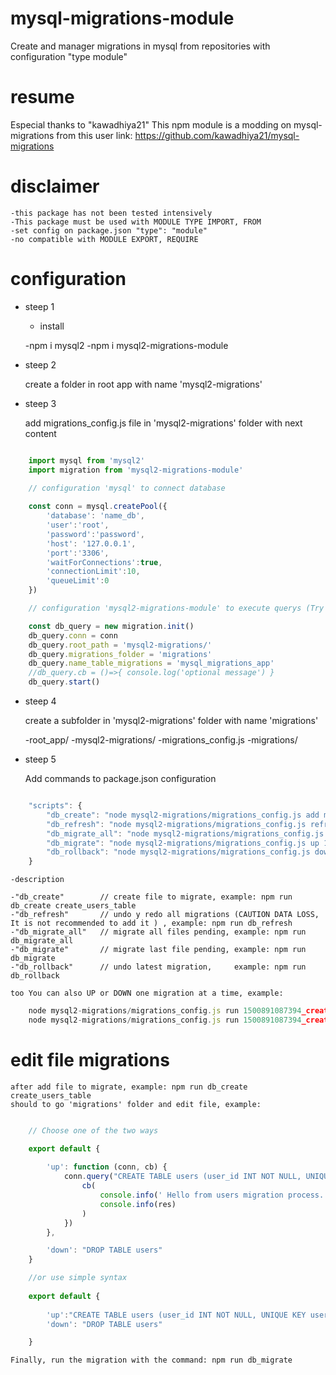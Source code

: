 # mysql-migrations-module
Create and manager migrations in mysql from repositories with configuration "type module"

# resume

Especial thanks to "kawadhiya21"
This npm module is a modding on mysql-migrations from this user
link: https://github.com/kawadhiya21/mysql-migrations 

# disclaimer

    -this package has not been tested intensively
    -This package must be used with MODULE TYPE IMPORT, FROM
    -set config on package.json "type": "module"
    -no compatible with MODULE EXPORT, REQUIRE

# configuration


- steep 1

    - install

    -npm i mysql2
    -npm i mysql2-migrations-module

- steep 2

    create a folder in root app with name 'mysql2-migrations'

- steep 3

    add migrations_config.js file in 'mysql2-migrations' folder with next content

```javascript

    import mysql from 'mysql2'
    import migration from 'mysql2-migrations-module'

    // configuration 'mysql' to connect database 
    
    const conn = mysql.createPool({
        'database': 'name_db',
        'user':'root',
        'password':'password',
        'host': '127.0.0.1',
        'port':'3306',
        'waitForConnections':true,
        'connectionLimit':10,
        'queueLimit':0
    })

    // configuration 'mysql2-migrations-module' to execute querys (Try not to change the preset parameters)

    const db_query = new migration.init()
    db_query.conn = conn
    db_query.root_path = 'mysql2-migrations/'
    db_query.migrations_folder = 'migrations'
    db_query.name_table_migrations = 'mysql_migrations_app'
    //db_query.cb = ()=>{ console.log('optional message') }
    db_query.start()

```

- steep 4

    create a subfolder in 'mysql2-migrations' folder with name 'migrations'

    -root_app/
        -mysql2-migrations/
            -migrations_config.js
            -migrations/

- steep 5

    Add commands to package.json configuration

```javascript

    "scripts": {
        "db_create": "node mysql2-migrations/migrations_config.js add migration",           
        "db_refresh": "node mysql2-migrations/migrations_config.js refresh",                
        "db_migrate_all": "node mysql2-migrations/migrations_config.js up --migrate-all",   
        "db_migrate": "node mysql2-migrations/migrations_config.js up 1",                   
        "db_rollback": "node mysql2-migrations/migrations_config.js down",                   
    }


```

    -description

    -"db_create"        // create file to migrate, example: npm run db_create create_users_table
    -"db_refresh"       // undo y redo all migrations (CAUTION DATA LOSS, It is not recommended to add it ) , example: npm run db_refresh
    -"db_migrate_all"   // migrate all files pending, example: npm run db_migrate_all
    -"db_migrate"       // migrate last file pending, example: npm run db_migrate
    -"db_rollback"      // undo latest migration,     example: npm run db_rollback 

    too You can also UP or DOWN one migration at a time, example:
```javascript
    node mysql2-migrations/migrations_config.js run 1500891087394_create_table_users.js up
    node mysql2-migrations/migrations_config.js run 1500891087394_create_table_users.js down
```

# edit file migrations 

    after add file to migrate, example: npm run db_create create_users_table 
    should to go 'migrations' folder and edit file, example:

```javascript

    // Choose one of the two ways

    export default {
    
        'up': function (conn, cb) {
            conn.query("CREATE TABLE users (user_id INT NOT NULL, UNIQUE KEY user_id (user_id), name TEXT )", function (err, res) {
                cb(
                    console.info(' Hello from users migration process.. '),
                    console.info(res)
                )
            })
        },

        'down': "DROP TABLE users"
    }

    //or use simple syntax 
    
    export default {
    
        'up':"CREATE TABLE users (user_id INT NOT NULL, UNIQUE KEY user_id (user_id), name TEXT )",
        'down': "DROP TABLE users"

    }

```

    Finally, run the migration with the command: npm run db_migrate
    

